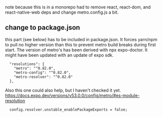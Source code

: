 note because this is in a monorepo had to remove react, react-dom, and react-native-web deps and change metro.config.js a bit.

## change to package.json

this part (see below) has to be included in package.json. It forces yarn/npm to pull no higher version than this to prevent metro build breaks during first start. The version of metro's has been derived with npx expo-doctor. It might have been updated with an update of expo sdk.

```
  "resolutions": {
    "metro": "^0.82.0",
    "metro-config": "^0.82.0",
    "metro-resolver": "^0.82.0"
  },
```


Also this one could also help, but I haven't checked it yet. https://docs.expo.dev/versions/v53.0.0/config/metro/#es-module-resolution


```
  config.resolver.unstable_enablePackageExports = false;
```

